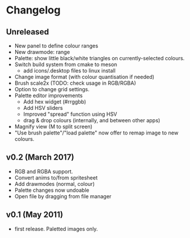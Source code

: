 # Changelog

## Unreleased

- New panel to define colour ranges
- New drawmode: range
- Palette: show little black/white triangles on currently-selected colours.
- Switch build system from cmake to meson
    - add icons/.desktop files to linux install
- Change image format (with colour quantisation if needed)
- Brush scale2x (TODO: check usage in RGB/RGBA)
- Option to change grid settings.
- Palette editor improvements
    - Add hex widget (#rrggbb)
    - Add HSV sliders
    - Improved "spread" function using HSV
    - drag & drop colours (internally, and between other apps)
- Magnify view (M to split screen)
- "Use brush palette"/"load palette" now offer to remap image to new colours.

## v0.2 (March 2017)

- RGB and RGBA support.
- Convert anims to/from spritesheet
- Add drawmodes (normal, colour)
- Palette changes now undoable
- Open file by dragging from file manager


## v0.1 (May 2011)

- first release. Paletted images only.

